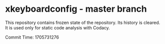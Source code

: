 # xkeyboardconfig - master branch

This repository contains frozen state of the repository.
Its history is cleared. It is used only for static code
analysis with Codacy.

Commit Time: 1705731276